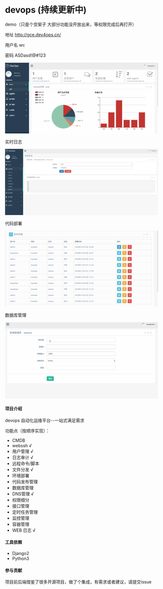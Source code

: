 # devops (持续更新中)

demo（只是个空架子  大部分功能没开放出来，等权限完成后再打开）

地址 http://gce.dev4ops.cn/

用户名 wc
   
密码 ASDasd!@#123

![image](demo/demo.gif)

实时日志

![image](demo/tailf.gif)

代码部署

![image](demo/codedeploy.gif)

数据库管理

![image](demo/database.gif)
#### 项目介绍
devops 自动化运维平台--一站式满足需求

功能点（按顺序实现）：
* CMDB 
* webssh &radic;
* 用户管理 &radic;
* 日志审计 &radic;
* 远程命令/脚本 
* 文件分发 &radic;
* 环境部署 
* 代码发布管理
* 数据库管理 
* DNS管理 &radic;
* 权限细分 
* 接口管理 
* 定时任务管理
* 监控管理
* 容器管理
* WEB 日志 &radic;


#### 工具依赖
* Django2
* Python3

#### 参与贡献

项目前后端借鉴了很多开源项目，做了个集成，有需求或者建议，请提交issue